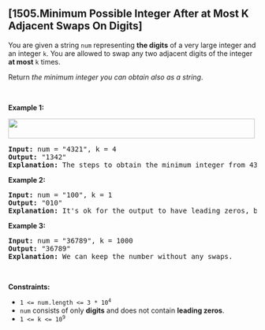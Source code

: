 ## [1505.Minimum Possible Integer After at Most K Adjacent Swaps On Digits]
<p>You are given a string <code>num</code> representing <strong>the digits</strong> of a very large integer and an integer <code>k</code>. You are allowed to swap any two adjacent digits of the integer <strong>at most</strong> <code>k</code> times.</p>

<p>Return <em>the minimum integer you can obtain also as a string</em>.</p>

<p>&nbsp;</p>
<p><strong class="example">Example 1:</strong></p>
<img alt="" src="https://assets.leetcode.com/uploads/2020/06/17/q4_1.jpg" style="width: 500px; height: 40px;" />
<pre>
<strong>Input:</strong> num = &quot;4321&quot;, k = 4
<strong>Output:</strong> &quot;1342&quot;
<strong>Explanation:</strong> The steps to obtain the minimum integer from 4321 with 4 adjacent swaps are shown.
</pre>

<p><strong class="example">Example 2:</strong></p>

<pre>
<strong>Input:</strong> num = &quot;100&quot;, k = 1
<strong>Output:</strong> &quot;010&quot;
<strong>Explanation:</strong> It&#39;s ok for the output to have leading zeros, but the input is guaranteed not to have any leading zeros.
</pre>

<p><strong class="example">Example 3:</strong></p>

<pre>
<strong>Input:</strong> num = &quot;36789&quot;, k = 1000
<strong>Output:</strong> &quot;36789&quot;
<strong>Explanation:</strong> We can keep the number without any swaps.
</pre>

<p>&nbsp;</p>
<p><strong>Constraints:</strong></p>

<ul>
	<li><code>1 &lt;= num.length &lt;= 3 * 10<sup>4</sup></code></li>
	<li><code>num</code> consists of only <strong>digits</strong> and does not contain <strong>leading zeros</strong>.</li>
	<li><code>1 &lt;= k &lt;= 10<sup>9</sup></code></li>
</ul>
